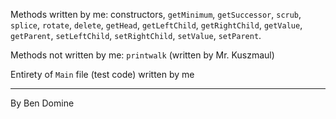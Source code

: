 Methods written by me: constructors, `getMinimum`, `getSuccessor`, `scrub`, `splice`, `rotate`, `delete`, `getHead`, `getLeftChild`, `getRightChild`, `getValue`, `getParent`, `setLeftChild`, `setRightChild`, `setValue`, `setParent`.

Methods not written by me: `printwalk` (written by Mr. Kuszmaul)

Entirety of `Main` file (test code) written by me

---
By Ben Domine
